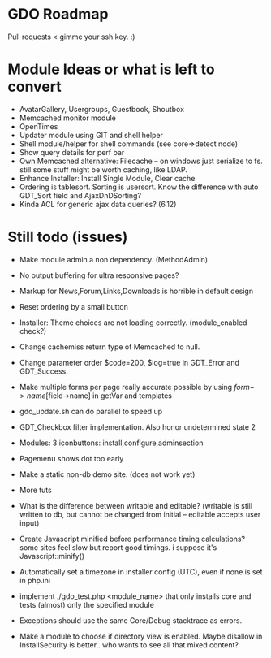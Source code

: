 # GDO Roadmap

Pull requests < gimme your ssh key. :)


# Module Ideas or what is left to convert

- AvatarGallery, Usergroups, Guestbook, Shoutbox
- Memcached monitor module
- OpenTimes
- Updater module using GIT and shell helper
- Shell module/helper for shell commands (see core=>detect node)
- Show query details for perf bar
- Own Memcached alternative: Filecache – on windows just serialize to fs. still some stuff might be worth caching, like LDAP.
- Enhance Installer: Install Single Module, Clear cache
- Ordering is tablesort. Sorting is usersort. Know the difference with auto GDT_Sort field and AjaxDnDSorting?
- Kinda ACL for generic ajax data queries? (6.12)

# Still todo (issues)

- Make module admin a non dependency. (MethodAdmin)
- No output buffering for ultra responsive pages?

- Markup for News,Forum,Links,Downloads is horrible in default design
- Reset ordering by a small button

- Installer: Theme choices are not loading correctly. (module_enabled check?)
- Change cachemiss return type of Memcached to null.
- Change parameter order $code=200, $log=true in GDT_Error and GDT_Success.
- Make multiple forms per page really accurate possible by using $form->name[$field->name] in getVar and templates
- gdo_update.sh can do parallel to speed up
- GDT_Checkbox filter implementation. Also honor undetermined state 2 

- Modules: 3 iconbuttons: install,configure,adminsection

- Pagemenu shows dot too early
- Make a static non-db demo site. (does not work yet)

- More tuts

- What is the difference between writable and editable? (writable is still written to db, but cannot be changed from initial – editable accepts user input)
- Create Javascript minified before performance timing calculations? some sites feel slow but report good timings. i suppose it's Javascript::minify()

- Automatically set a timezone in installer config (UTC), even if none is set in php.ini

- implement ./gdo_test.php <module_name> that only installs core and tests (almost) only the specified module

- Exceptions should use the same Core/Debug stacktrace as errors.

- Make a module to choose if directory view is enabled. Maybe disallow in InstallSecurity is better.. who wants to see all that mixed content?
